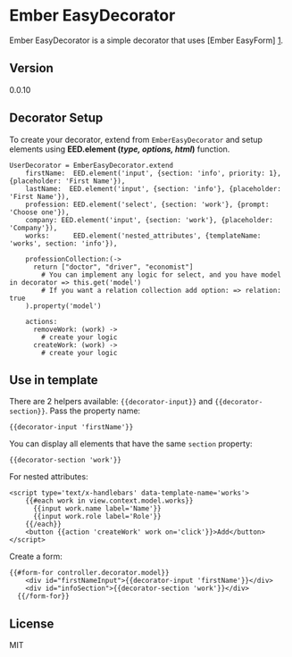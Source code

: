 Ember EasyDecorator
=========

Ember EasyDecorator is a simple decorator that uses [Ember EasyForm] [1].

Version
----

0.0.10

Decorator Setup
--------------

To create your decorator, extend from ```EmberEasyDecorator``` and setup elements using **EED.element (*type, options, html*)** function.

```
UserDecorator = EmberEasyDecorator.extend
    firstName:  EED.element('input', {section: 'info', priority: 1}, {placeholder: 'First Name'}),
    lastName:  EED.element('input', {section: 'info'}, {placeholder: 'First Name'}),
    profession: EED.element('select', {section: 'work'}, {prompt: 'Choose one'}),
    company: EED.element('input', {section: 'work'}, {placeholder: 'Company'}),
    works:      EED.element('nested_attributes', {templateName: 'works', section: 'info'}),
    
    professionCollection:(->
      return ["doctor", "driver", "economist"]
        # You can implement any logic for select, and you have model in decorator => this.get('model')
        # If you want a relation collection add option: => relation: true
    ).property('model')
    
    actions:
      removeWork: (work) ->
        # create your logic
      createWork: (work) ->
        # create your logic

```

Use in template
-------------
There are 2 helpers available: ```{{decorator-input}}``` and ```{{decorator-section}}```.
Pass the property name:
```
{{decorator-input 'firstName'}}
```
You can display all elements that have the same ```section``` property:
```
{{decorator-section 'work'}}
```

For nested attributes:
```
<script type='text/x-handlebars' data-template-name='works'>
    {{#each work in view.context.model.works}}
      {{input work.name label='Name'}}
      {{input work.role label='Role'}}
    {{/each}}
    <button {{action 'createWork' work on='click'}}>Add</button>
</script>
```

Create a form:
```
{{#form-for controller.decorator.model}}
    <div id="firstNameInput">{{decorator-input 'firstName'}}</div>
    <div id="infoSection">{{decorator-section 'work'}}</div>
  {{/form-for}}
```

License
----

MIT

[1]:https://github.com/dockyard/ember-easyForm

